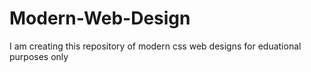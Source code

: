# Modern-Web-Design
I am creating this repository of modern css web designs for eduational purposes only
